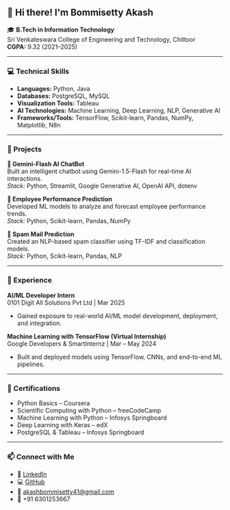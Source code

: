 ## 👋 Hi there! I'm Bommisetty Akash

🎓 **B.Tech in Information Technology**  
Sri Venkateswara College of Engineering and Technology, Chittoor  
**CGPA:** 9.32 (2021–2025)

---

### 💻 Technical Skills
- **Languages:** Python, Java  
- **Databases:** PostgreSQL, MySQL  
- **Visualization Tools:** Tableau  
- **AI Technologies:** Machine Learning, Deep Learning, NLP, Generative AI  
- **Frameworks/Tools:** TensorFlow, Scikit-learn, Pandas, NumPy, Matplotlib, N8n  

---

### 🚀 Projects

**🔹 Gemini-Flash AI ChatBot**  
Built an intelligent chatbot using Gemini-1.5-Flash for real-time AI interactions.  
_Stack:_ Python, Streamlit, Google Generative AI, OpenAI API, dotenv  

**🔹 Employee Performance Prediction**  
Developed ML models to analyze and forecast employee performance trends.  
_Stack:_ Python, Scikit-learn, Pandas, NumPy  

**🔹 Spam Mail Prediction**  
Created an NLP-based spam classifier using TF-IDF and classification models.  
_Stack:_ Python, Scikit-learn, Pandas, NLP  

---

### 🧠 Experience

**AI/ML Developer Intern**  
0101 Digit All Solutions Pvt Ltd | Mar 2025  
- Gained exposure to real-world AI/ML model development, deployment, and integration.

**Machine Learning with TensorFlow (Virtual Internship)**  
Google Developers & SmartInternz | Mar – May 2024  
- Built and deployed models using TensorFlow, CNNs, and end-to-end ML pipelines.

---

### 📜 Certifications
- Python Basics – Coursera  
- Scientific Computing with Python – freeCodeCamp  
- Machine Learning with Python – Infosys Springboard  
- Deep Learning with Keras – edX  
- PostgreSQL & Tableau – Infosys Springboard  

---

### 📫 Connect with Me
- 🔗 [LinkedIn](https://www.linkedin.com/in/akashbommisetty/)
- 💻 [GitHub](https://github.com/akashbommisetty/)
- 📧 akashbommisetty41@gmail.com  
- 📱 +91 6301253667
